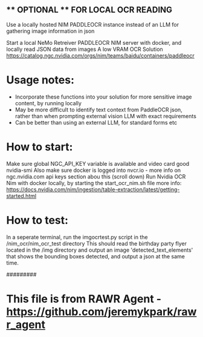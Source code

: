 ## ** OPTIONAL ** FOR LOCAL OCR READING ##
Use a locally hosted NIM PADDLEOCR instance instead of an LLM for gathering image information in json

Start a local NeMo Retreiver PADDLEOCR NIM server with docker, and locally read JSON data from images
A low VRAM OCR Solution https://catalog.ngc.nvidia.com/orgs/nim/teams/baidu/containers/paddleocr

# Usage notes:
- Incorporate these functions into your solution for more sensitive image content, by running locally
- May be more difficult to identify text context from PaddleOCR json, rather than when prompting external vision LLM with exact requirements
- Can be better than using an external LLM, for standard forms etc

# How to start:
Make sure global NGC_API_KEY variable is available and video card good nvidia-smi
Also make sure docker is logged into nvcr.io - more info on ngc.nvidia.com api keys section abou this (scroll down)
Run Nvidia OCR Nim with docker locally, by starting the start_ocr_nim.sh file
    more info: https://docs.nvidia.com/nim/ingestion/table-extraction/latest/getting-started.html

# How to test:
In a seperate terminal, run the imgocrtest.py script in the /nim_ocr/nim_ocr_test directory
This should read the birthday party flyer located in the /img directory and output an image 'detected_text_elements' that shows the bounding boxes detected, and output a json at the same time.

#########

# This file is from RAWR Agent - https://github.com/jeremykpark/rawr_agent